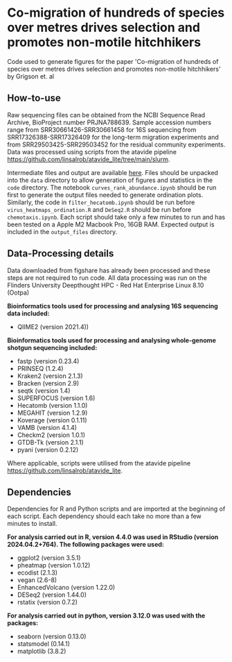 # Co-migration of hundreds of species over metres drives selection and promotes non-motile hitchhikers

Code used to generate figures for the paper 'Co-migration of hundreds of species over metres drives selection and promotes non-motile hitchhikers' by Grigson et. al 

## How-to-use
Raw sequencing files can be obtained from the NCBI Sequence Read Archive, BioProject number PRJNA788639. Sample accession numbers range from SRR30661426-SRR30661458 for 16S sequencing from SRR17326388-SRR17326409 for the long-term migration experiments and from SRR29503425-SRR29503452 for the residual community experiments. Data was processed using scripts from the atavide pipeline https://github.com/linsalrob/atavide_lite/tree/main/slurm. </br> 

Intermediate files and output are available [here](https://doi.org/10.25451/flinders.27037345.v1). Files should be unpacked into the `data` directory to allow generation of figures and statistics in the `code` directory. The notebook `curves_rank_abundance.ipynb` should be run first to generate the output files needed to generate ordination plots. Similarly, the code in `filter_hecatomb.ipynb` should be run before `virus_heatmaps_ordination.R` and `DeSeq2.R` should be run before `chemotaxis.ipynb`. Each script should take only a few minutes to run and has been tested on a Apple M2 Macbook Pro, 16GB RAM. Expected output is included in the `output_files` directory. 

## Data-Processing details 
Data downloaded from figshare has already been processed and these steps are not required to run code. All data processing was run on the Flinders University Deepthought HPC - Red Hat Enterprise Linux 8.10 (Ootpa)  

**Bioinformatics tools used for processing and analysing 16S sequencing data included:**
* QIIME2 (version 2021.4))

**Bioinformatics tools used for processing and analysing whole-genome shotgun sequencing included:**
* fastp (version 0.23.4)
* PRINSEQ (1.2.4)
* Kraken2 (version 2.1.3)
* Bracken (version 2.9)
* seqtk (version 1.4)
* SUPERFOCUS (version 1.6)
* Hecatomb (version 1.1.0)
* MEGAHIT (version 1.2.9)
* Koverage (version 0.1.11)
* VAMB (version 4.1.4)
* Checkm2 (version 1.0.1)
* GTDB-Tk (version 2.1.1)
* pyani (version 0.2.12)

Where applicable, scripts were utilised from the atavide pipeline https://github.com/linsalrob/atavide_lite. 

## Dependencies 
Dependencies for R and Python scripts and are imported at the beginning of each script. Each dependency should each take no more than a few minutes to install.

**For analysis carried out in R, version 4.4.0 was used in RStudio (version 2024.04.2+764). The following packages were used:**
* ggplot2 (version 3.5.1)
* pheatmap (version 1.0.12)
* ecodist (2.1.3)
* vegan (2.6-8)
* EnhancedVolcano (version 1.22.0)
* DESeq2 (version 1.44.0)
* rstatix (version 0.7.2)

**For analysis carried out in python, version 3.12.0 was used with the packages:**
* seaborn (version 0.13.0)
* statsmodel (0.14.1)
* matplotlib (3.8.2)


